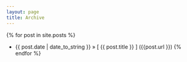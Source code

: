 ```yaml
---
layout: page
title: Archive
---
```


{% for post in site.posts %}
  * {{ post.date | date_to_string  }} &raquo; [ {{ post.title  }} ] ({{post.url  }})
{% endfor %}
